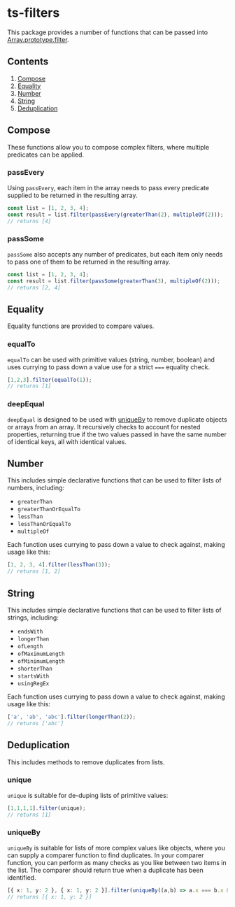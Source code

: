 # ts-filters

This package provides a number of functions that can be passed into [Array.prototype.filter](https://developer.mozilla.org/en-US/docs/Web/JavaScript/Reference/Global_Objects/Array/filter).

## Contents

1. [Compose](#compose)
1. [Equality](#equality)
1. [Number](#number)
1. [String](#string)
1. [Deduplication](#deduplication)

## Compose

These functions allow you to compose complex filters, where multiple predicates can be applied.

### passEvery

Using `passEvery`, each item in the array needs to pass every predicate supplied to be returned in the resulting array.

```ts
const list = [1, 2, 3, 4];
const result = list.filter(passEvery(greaterThan(2), multipleOf(2)));
// returns [4]
```

### passSome

`passSome` also accepts any number of predicates, but each item only needs to pass one of them to be returned in the resulting array.

```ts
const list = [1, 2, 3, 4];
const result = list.filter(passSome(greaterThan(3), multipleOf(2)));
// returns [2, 4]
```

## Equality

Equality functions are provided to compare values.

### equalTo

`equalTo` can be used with primitive values (string, number, boolean) and uses currying to pass down a value use for a strict `===` equality check.

```ts
[1,2,3].filter(equalTo(1));
// returns [1]
```

### deepEqual

`deepEqual` is designed to be used with [uniqueBy](#uniqueBy) to remove duplicate objects or arrays from an array. It recursively checks to account for nested properties, returning true if the two values passed in have the same number of identical keys, all with identical values.


## Number

This includes simple declarative functions that can be used to filter lists of numbers, including:

- `greaterThan`
- `greaterThanOrEqualTo`
- `lessThan`
- `lessThanOrEqualTo`
- `multipleOf`

Each function uses currying to pass down a value to check against, making usage like this:

```ts
[1, 2, 3, 4].filter(lessThan(3));
// returns [1, 2]
```

## String

This includes simple declarative functions that can be used to filter lists of strings, including:

- `endsWith`
- `longerThan`
- `ofLength`
- `ofMaximumLength`
- `ofMinimumLength`
- `shorterThan`
- `startsWith`
- `usingRegEx`

Each function uses currying to pass down a value to check against, making usage like this:

```ts
['a', 'ab', 'abc'].filter(longerThan(2));
// returns ['abc']
```

## Deduplication

This includes methods to remove duplicates from lists.

### unique

`unique` is suitable for de-duping lists of primitive values:
```ts
[1,1,1,1].filter(unique);
// returns [1]
```

### uniqueBy

`uniqueBy` is suitable for lists of more complex values like objects, where you can supply a comparer function to find duplicates. In your comparer function, you can perform as many checks as you like between two items in the list. The comparer should return true when a duplicate has been identified.

```ts
[{ x: 1, y: 2 }, { x: 1, y: 2 }].filter(uniqueBy((a,b) => a.x === b.x && a.y === b.y))
// returns [{ x: 1, y: 2 }]
```